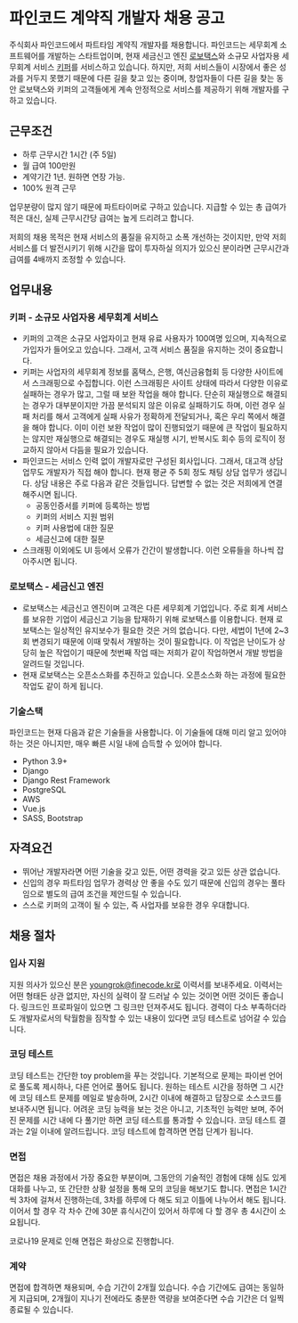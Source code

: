 # 파인코드 계약직 개발자 채용 공고

주식회사 파인코드에서 파트타임 계약직 개발자를 채용합니다. 파인코드는 세무회계 소프트웨어를 개발하는 스타트업이며, 
현재 세금신고 엔진 [로보택스](https://robotax.io/)와 소규모 사업자용 세무회계 서비스 [키퍼](https://keeper.business)를 서비스하고 있습니다.
하지만, 저희 서비스들이 시장에서 좋은 성과를 거두지 못했기 때문에 다른 길을 찾고 있는 중이며, 
창업자들이 다른 길을 찾는 동안 로보택스와 키퍼의 고객들에게 계속 안정적으로 서비스를 제공하기 위해 개발자를 구하고 있습니다. 

## 근무조건
- 하루 근무시간 1시간 (주 5일)
- 월 급여 100만원
- 계약기간 1년. 원하면 연장 가능.
- 100% 원격 근무

업무분량이 많지 않기 때문에 파트타이머로 구하고 있습니다. 지급할 수 있는 총 급여가 적은 대신, 실제 근무시간당 급여는 높게 드리려고 합니다.

저희의 채용 목적은 현재 서비스의 품질을 유지하고 소폭 개선하는 것이지만, 만약 저희 서비스를 더 발전시키기 위해 시간을 많이 투자하실 의지가 있으신 분이라면 근무시간과 급여를 4배까지 조정할 수 있습니다.

## 업무내용
### 키퍼 - 소규모 사업자용 세무회계 서비스
- 키퍼의 고객은 소규모 사업자이고 현재 유료 사용자가 100여명 있으며, 지속적으로 가입자가 들어오고 있습니다. 그래서, 고객 서비스 품질을 유지하는 것이 중요합니다.
- 키퍼는 사업자의 세무회계 정보를 홈택스, 은행, 여신금융협회 등 다양한 사이트에서 스크래핑으로 수집합니다. 이런 스크래핑은 사이트 상태에 따라서 다양한 이유로 실패하는 경우가 많고, 그럴 때 보완 작업을 해야 합니다. 
단순히 재실행으로 해결되는 경우가 대부분이지만 가끔 분석되지 않은 이유로 실패하기도 하며, 이런 경우 실패 처리를 해서 고객에게 실패 사유가 정확하게 전달되거나, 혹은 우리 쪽에서 해결을 해야 합니다. 
이미 이런 보완 작업이 많이 진행되었기 때문에 큰 작업이 필요하지는 않지만 재실행으로 해결되는 경우도 재실행 시기, 반복시도 회수 등의 로직이 정교하지 않아서 다듬을 필요가 있습니다. 
- 파인코드는 서비스 인력 없이 개발자로만 구성된 회사입니다. 그래서, 대고객 상담 업무도 개발자가 직접 해야 합니다. 현재 평균 주 5회 정도 채팅 상담 업무가 생깁니다. 상담 내용은 주로 다음과 같은 것들입니다.
답변할 수 없는 것은 저희에게 연결해주시면 됩니다.
  - 공동인증서를 키퍼에 등록하는 방법
  - 키퍼의 서비스 지원 범위
  - 키퍼 사용법에 대한 질문
  - 세금신고에 대한 질문
- 스크래핑 이외에도 UI 등에서 오류가 간간이 발생합니다. 이런 오류들을 하나씩 잡아주시면 됩니다.

### 로보택스 - 세금신고 엔진
- 로보택스는 세금신고 엔진이며 고객은 다른 세무회계 기업입니다. 주로 회계 서비스를 보유한 기업이 세금신고 기능을 탑재하기 위해 로보택스를 이용합니다. 
현재 로보택스는 일상적인 유지보수가 필요한 것은 거의 없습니다. 다만, 세법이 1년에 2~3회 변경되기 때문에 이때 맞춰서 개발하는 것이 필요합니다. 
이 작업은 난이도가 상당히 높은 작업이기 때문에 첫번째 작업 때는 저희가 같이 작업하면서 개발 방법을 알려드릴 것입니다.
- 현재 로보택스는 오픈소스화를 추진하고 있습니다. 오픈소스화 하는 과정에 필요한 작업도 같이 하게 됩니다.

### 기술스택
파인코드는 현재 다음과 같은 기술들을 사용합니다. 이 기술들에 대해 미리 알고 있어야 하는 것은 아니지만, 매우 빠른 시일 내에 습득할 수 있어야 합니다.

- Python 3.9+
- Django
- Django Rest Framework
- PostgreSQL
- AWS
- Vue.js
- SASS, Bootstrap

## 자격요건
- 뛰어난 개발자라면 어떤 기술을 갖고 있든, 어떤 경력을 갖고 있든 상관 없습니다.
- 신입의 경우 파트타임 업무가 경력상 안 좋을 수도 있기 때문에 신입의 경우는 풀타임으로 별도의 급여 조건을 제안드릴 수 있습니다.
- 스스로 키퍼의 고객이 될 수 있는, 즉 사업자를 보유한 경우 우대합니다.

## 채용 절차
### 입사 지원
지원 의사가 있으신 분은 youngrok@finecode.kr로 이력서를 보내주세요. 이력서는 어떤 형태든 상관 없지만, 자신의 실력이 잘 드러날 수 있는 것이면 어떤 것이든 좋습니다. 
링크드인 프로파일이 있으면 그 링크만 던져주셔도 됩니다. 경력이 다소 부족하더라도 개발자로서의 탁월함을 짐작할 수 있는 내용이 있다면 코딩 테스트로 넘어갈 수 있습니다.

### 코딩 테스트
코딩 테스트는 간단한 toy problem을 푸는 것입니다. 기본적으로 문제는 파이썬 언어로 풀도록 제시하나, 다른 언어로 풀어도 됩니다. 원하는 테스트 시간을 정하면 그 시간에 코딩 테스트 문제를 메일로 발송하며, 2시간 이내에 해결하고 답장으로 소스코드를 보내주시면 됩니다. 어려운 코딩 능력을 보는 것은 아니고, 기초적인 능력만 보며, 주어진 문제를 시간 내에 다 풀기만 하면 코딩 테스트를 통과할 수 있습니다. 코딩 테스트 결과는 2일 이내에 알려드립니다. 코딩 테스트에 합격하면 면접 단계가 됩니다.

### 면접
면접은 채용 과정에서 가장 중요한 부분이며, 그동안의 기술적인 경험에 대해 심도 있게 대화를 나누고, 또 간단한 상황 설정을 통해 모의 코딩을 해보기도 합니다. 
면접은 1시간 씩 3차에 걸쳐서 진행하는데, 3차를 하루에 다 해도 되고 이틀에 나누어서 해도 됩니다. 이어서 할 경우 각 차수 간에 30분 휴식시간이 있어서 하루에 다 할 경우 총 4시간이 소요됩니다.

코로나19 문제로 인해 면접은 화상으로 진행합니다.

### 계약
면접에 합격하면 채용되며, 수습 기간이 2개월 있습니다. 수습 기간에도 급여는 동일하게 지급되며, 2개월이 지나기 전에라도 충분한 역량을 보여준다면 수습 기간은 더 일찍 종료될 수 있습니다.

